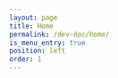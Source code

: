 ```yaml
---
layout: page
title: Home
permalink: /dev-doc/home/
is_menu_entry: true
position: left
order: 1
---
```

